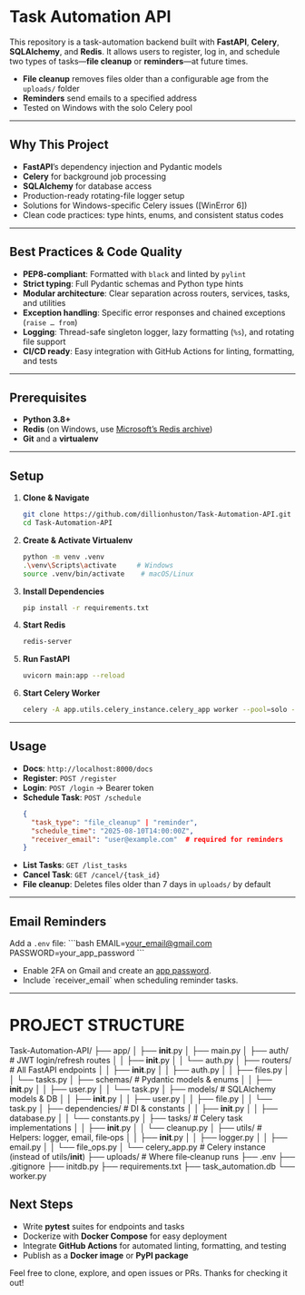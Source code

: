 # Task Automation API

This repository is a task-automation backend built with **FastAPI**, **Celery**, **SQLAlchemy**, and **Redis**. It allows users to register, log in, and schedule two types of tasks—**file cleanup** or **reminders**—at future times.

- **File cleanup** removes files older than a configurable age from the `uploads/` folder  
- **Reminders** send emails to a specified address  
- Tested on Windows with the solo Celery pool  

---

## Why This Project

- **FastAPI**’s dependency injection and Pydantic models  
- **Celery** for background job processing  
- **SQLAlchemy** for database access  
- Production-ready rotating-file logger setup  
- Solutions for Windows-specific Celery issues ([WinError 6])  
- Clean code practices: type hints, enums, and consistent status codes  

---

## Best Practices & Code Quality

- **PEP8-compliant**: Formatted with `black` and linted by `pylint`  
- **Strict typing**: Full Pydantic schemas and Python type hints  
- **Modular architecture**: Clear separation across routers, services, tasks, and utilities  
- **Exception handling**: Specific error responses and chained exceptions (`raise … from`)  
- **Logging**: Thread-safe singleton logger, lazy formatting (`%s`), and rotating file support  
- **CI/CD ready**: Easy integration with GitHub Actions for linting, formatting, and tests  

---

## Prerequisites

- **Python 3.8+**  
- **Redis** (on Windows, use [Microsoft’s Redis archive](https://github.com/microsoftarchive/redis))  
- **Git** and a **virtualenv**  

---

## Setup

1. **Clone & Navigate**  
   ```bash
   git clone https://github.com/dillionhuston/Task-Automation-API.git
   cd Task-Automation-API
   ```

2. **Create & Activate Virtualenv**  
   ```bash
   python -m venv .venv
   .\venv\Scripts\activate     # Windows
   source .venv/bin/activate    # macOS/Linux
   ```

3. **Install Dependencies**  
   ```bash
   pip install -r requirements.txt
   ```

4. **Start Redis**  
   ```bash
   redis-server
   ```

5. **Run FastAPI**  
   ```bash
   uvicorn main:app --reload
   ```

6. **Start Celery Worker**  
   ```bash
   celery -A app.utils.celery_instance.celery_app worker --pool=solo --loglevel=info
   ```

---

## Usage

- **Docs**: `http://localhost:8000/docs`  
- **Register**: `POST /register`  
- **Login**: `POST /login` → Bearer token  
- **Schedule Task**: `POST /schedule`  
  ```json
  {
    "task_type": "file_cleanup" | "reminder",
    "schedule_time": "2025-08-10T14:00:00Z",
    "receiver_email": "user@example.com"  # required for reminders
  }
  ```
- **List Tasks**: `GET /list_tasks`  
- **Cancel Task**: `GET /cancel/{task_id}`  
- **File cleanup**: Deletes files older than 7 days in `uploads/` by default  

---

## Email Reminders

Add a `.env` file:
\`\`\`bash
EMAIL=your_email@gmail.com
PASSWORD=your_app_password
\`\`\`
- Enable 2FA on Gmail and create an [app password](https://support.google.com/accounts/answer/185833).  
- Include \`receiver_email\` when scheduling reminder tasks.  

---
# PROJECT STRUCTURE

Task-Automation-API/
├── app/
│   ├── __init__.py
│   ├── main.py
│   ├── auth/                # JWT login/refresh routes
│   │   ├── __init__.py
│   │   └── auth.py
│   ├── routers/             # All FastAPI endpoints
│   │   ├── __init__.py
│   │   ├── auth.py
│   │   ├── files.py
│   │   └── tasks.py
│   ├── schemas/             # Pydantic models & enums
│   │   ├── __init__.py
│   │   ├── user.py
│   │   └── task.py
│   ├── models/              # SQLAlchemy models & DB
│   │   ├── __init__.py
│   │   ├── user.py
│   │   ├── file.py
│   │   └── task.py
│   ├── dependencies/        # DI & constants
│   │   ├── __init__.py
│   │   ├── database.py
│   │   └── constants.py
│   ├── tasks/               # Celery task implementations
│   │   ├── __init__.py
│   │   └── cleanup.py
│   ├── utils/               # Helpers: logger, email, file‐ops
│   │   ├── __init__.py
│   │   ├── logger.py
│   │   ├── email.py
│   │   └── file_ops.py
│   └── celery_app.py        # Celery instance (instead of utils/__init__)
├── uploads/                 # Where file‐cleanup runs
├── .env
├── .gitignore
├── initdb.py
├── requirements.txt
├── task_automation.db
└── worker.py


## Next Steps

- Write **pytest** suites for endpoints and tasks  
- Dockerize with **Docker Compose** for easy deployment  
- Integrate **GitHub Actions** for automated linting, formatting, and testing  
- Publish as a **Docker image** or **PyPI package**  

Feel free to clone, explore, and open issues or PRs. Thanks for checking it out!
